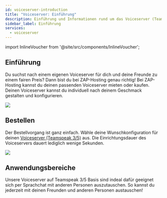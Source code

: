 ```yaml
---
id: voiceserver-introduction
title: "Voiceserver: Einführung"
description: Einführung und Informationen rund um das Voiceserver (Teamspeak 3/5) Produkt von ZAP-Hosting - ZAP-Hosting.com Dokumentation
sidebar_label: Einführung
services:
  - voiceserver
---
```


import InlineVoucher from '@site/src/components/InlineVoucher';

## Einführung
Du suchst nach einem eigenen Voiceserver für dich und deine Freunde zu einem fairen Preis? Dann bist du bei ZAP-Hosting genau richtig! Bei ZAP-Hosting kannst du deinen passenden Voiceserver mieten oder kaufen. Deinen Voiceserver kannst du individuell nach deinem Geschmack gestalten und konfigurieren. 

![](https://screensaver01.zap-hosting.com/index.php/s/jHSGfxr8q2434er/preview)

<InlineVoucher />

## Bestellen
Der Bestellvorgang ist ganz einfach. Wähle deine Wunschkonfiguration für deinen [Voiceserver (Teamspeak 3/5)](https://zap-hosting.com/de/teamspeak-5-server-mieten/) aus. Die Einrichtungsdauer des Voiceservers dauert lediglich wenige Sekunden. 

![](https://screensaver01.zap-hosting.com/index.php/s/JiNjiy68Gc6cj6w/preview)

## Anwendungsbereiche
Unsere Voiceserver auf Teamspeak 3/5 Basis sind indeal dafür geeignet sich per Sprachchat mit anderen Personen auszutauschen. So kannst du jederzeit mit deinen Freunden und anderen Personen austauschen!